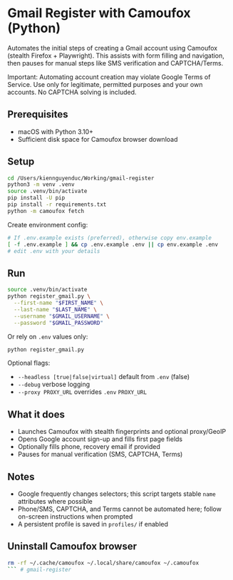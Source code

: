 # Gmail Register with Camoufox (Python)

Automates the initial steps of creating a Gmail account using Camoufox (stealth Firefox + Playwright). This assists with form filling and navigation, then pauses for manual steps like SMS verification and CAPTCHA/Terms.

Important: Automating account creation may violate Google Terms of Service. Use only for legitimate, permitted purposes and your own accounts. No CAPTCHA solving is included.

## Prerequisites
- macOS with Python 3.10+
- Sufficient disk space for Camoufox browser download

## Setup
```bash
cd /Users/kiennguyenduc/Working/gmail-register
python3 -m venv .venv
source .venv/bin/activate
pip install -U pip
pip install -r requirements.txt
python -m camoufox fetch
```

Create environment config:
```bash
# If .env.example exists (preferred), otherwise copy env.example
[ -f .env.example ] && cp .env.example .env || cp env.example .env
# edit .env with your details
```

## Run
```bash
source .venv/bin/activate
python register_gmail.py \
  --first-name "$FIRST_NAME" \
  --last-name "$LAST_NAME" \
  --username "$GMAIL_USERNAME" \
  --password "$GMAIL_PASSWORD"
```

Or rely on `.env` values only:
```bash
python register_gmail.py
```

Optional flags:
- `--headless [true|false|virtual]` default from `.env` (false)
- `--debug` verbose logging
- `--proxy PROXY_URL` overrides `.env` `PROXY_URL`

## What it does
- Launches Camoufox with stealth fingerprints and optional proxy/GeoIP
- Opens Google account sign-up and fills first page fields
- Optionally fills phone, recovery email if provided
- Pauses for manual verification (SMS, CAPTCHA, Terms)

## Notes
- Google frequently changes selectors; this script targets stable `name` attributes where possible
- Phone/SMS, CAPTCHA, and Terms cannot be automated here; follow on-screen instructions when prompted
- A persistent profile is saved in `profiles/` if enabled

## Uninstall Camoufox browser
```bash
rm -rf ~/.cache/camoufox ~/.local/share/camoufox ~/.camoufox
``` # gmail-register
